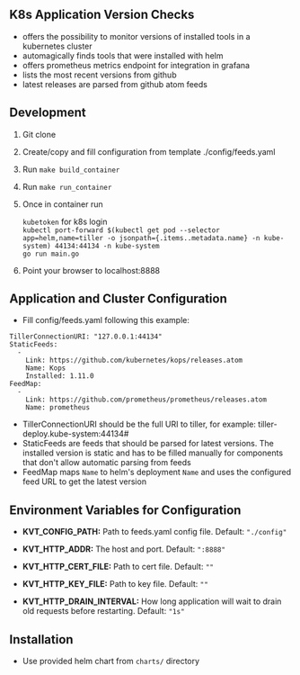 ## K8s Application Version Checks
  * offers the possibility to monitor versions of installed tools in a kubernetes cluster
  * automagically finds tools that were installed with helm
  * offers prometheus metrics endpoint for integration in grafana
  * lists the most recent versions from github
  * latest releases are parsed from github atom feeds

## Development

1. Git clone

2. Create/copy and fill configuration from template ./config/feeds.yaml

3. Run ```make build_container```

4. Run ```make run_container```

5. Once in container run

    ```kubetoken``` for k8s login  
    ```kubectl port-forward $(kubectl get pod --selector app=helm,name=tiller -o jsonpath={.items..metadata.name} -n kube-system) 44134:44134 -n kube-system```  
    ```go run main.go```


6. Point your browser to localhost:8888

## Application and Cluster Configuration

* Fill config/feeds.yaml following this example:
```
TillerConnectionURI: "127.0.0.1:44134"
StaticFeeds:
  -
    Link: https://github.com/kubernetes/kops/releases.atom
    Name: Kops
    Installed: 1.11.0
FeedMap:
  -
    Link: https://github.com/prometheus/prometheus/releases.atom
    Name: prometheus

```
* TillerConnectionURI should be the full URI to tiller, for example: tiller-deploy.kube-system:44134#
* StaticFeeds are feeds that should be parsed for latest versions. The installed version is static and has to be filled manually for components that don't allow automatic parsing from feeds
* FeedMap maps `Name` to helm's deployment `Name` and uses the configured feed URL to get the latest version

## Environment Variables for Configuration
* **KVT_CONFIG_PATH:** Path to feeds.yaml config file. Default: `"./config"`

* **KVT_HTTP_ADDR:** The host and port. Default: `":8888"`

* **KVT_HTTP_CERT_FILE:** Path to cert file. Default: `""`

* **KVT_HTTP_KEY_FILE:** Path to key file. Default: `""`

* **KVT_HTTP_DRAIN_INTERVAL:** How long application will wait to drain old requests before restarting. Default: `"1s"`

## Installation
* Use provided helm chart from `charts/` directory
